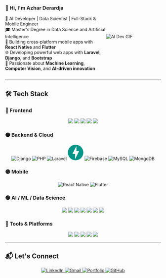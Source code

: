 <div style="display: flex; align-items: center; justify-content: space-between;">

<!-- Left: Introduction -->
<div>

### 👋 Hi, I'm **Azhar Derardja**

🚀 AI Developer | Data Scientist | Full-Stack & Mobile Engineer  
🎓 Master's Degree in Data Science and Artificial Intelligence  
📱 Building cross-platform mobile apps with **React Native** and **Flutter**  
🌐 Developing powerful web apps with **Laravel**, **Django**, and **Bootstrap**  
🧠 Passionate about **Machine Learning**, **Computer Vision**, and **AI-driven innovation**

</div>

<!-- Right: GIF -->
<img src="https://media.giphy.com/media/qgQUggAC3Pfv687qPC/giphy.gif" width="300" alt="AI Dev GIF"/>

</div>

---

## 🛠️ Tech Stack

### 🔵 Frontend
<p align="center">
  <img src="https://cdn.jsdelivr.net/gh/devicons/devicon/icons/html5/html5-original.svg" width="50" />
  <img src="https://cdn.jsdelivr.net/gh/devicons/devicon/icons/css3/css3-original.svg" width="50" />
  <img src="https://cdn.jsdelivr.net/gh/devicons/devicon/icons/javascript/javascript-original.svg" width="50" />
  <img src="https://cdn.jsdelivr.net/gh/devicons/devicon/icons/react/react-original.svg" width="50" />
  <img src="https://cdn.jsdelivr.net/gh/devicons/devicon/icons/bootstrap/bootstrap-original.svg" width="50" />
</p>

### 🟠 Backend & Cloud
<p align="center">
  <img src="https://cdn.jsdelivr.net/gh/devicons/devicon/icons/django/django-plain.svg" width="50" alt="Django" />
  <img src="https://cdn.jsdelivr.net/gh/devicons/devicon/icons/php/php-original.svg" width="50" alt="PHP" />
  <img src="https://cdn.jsdelivr.net/gh/devicons/devicon/icons/laravel/laravel-plain.svg" width="50" alt="Laravel" />
  <img src="https://raw.githubusercontent.com/devicons/devicon/master/icons/fastapi/fastapi-original.svg" width="50" alt="FastAPI" />
  <img src="https://cdn.jsdelivr.net/gh/devicons/devicon/icons/firebase/firebase-plain.svg" width="50" alt="Firebase" />
  <img src="https://cdn.jsdelivr.net/gh/devicons/devicon/icons/mysql/mysql-original.svg" width="50" alt="MySQL" />
  <img src="https://cdn.jsdelivr.net/gh/devicons/devicon/icons/mongodb/mongodb-original.svg" width="50" alt="MongoDB" />
</p>

### 🟣 Mobile
<p align="center">
  <img src="https://cdn.jsdelivr.net/gh/devicons/devicon/icons/react/react-original.svg" width="50" title="React Native" />
  <img src="https://cdn.jsdelivr.net/gh/devicons/devicon/icons/flutter/flutter-original.svg" width="50" title="Flutter" />
</p>

### 🟢 AI / ML / Data Science
<p align="center">
  <img src="https://cdn.jsdelivr.net/gh/devicons/devicon/icons/python/python-original.svg" width="50" />
  <img src="https://www.vectorlogo.zone/logos/tensorflow/tensorflow-icon.svg" width="50" />
  <img src="https://upload.wikimedia.org/wikipedia/commons/a/ae/Keras_logo.svg" width="50" />
  <img src="https://upload.wikimedia.org/wikipedia/commons/1/10/PyTorch_logo_icon.svg" width="50" />
  <img src="https://upload.wikimedia.org/wikipedia/commons/3/31/NumPy_logo_2020.svg" width="50" />
  <img src="https://upload.wikimedia.org/wikipedia/commons/e/ed/Pandas_logo.svg" width="50" />
  <img src="https://upload.wikimedia.org/wikipedia/commons/0/05/Scikit_learn_logo_small.svg" width="50" />
</p>

### 🔴 Tools & Platforms
<p align="center">
  <img src="https://cdn.jsdelivr.net/gh/devicons/devicon/icons/git/git-original.svg" width="50" />
  <img src="https://cdn.jsdelivr.net/gh/devicons/devicon/icons/github/github-original.svg" width="50" />
  <img src="https://cdn.jsdelivr.net/gh/devicons/devicon/icons/docker/docker-original.svg" width="50" />
  <img src="https://upload.wikimedia.org/wikipedia/commons/d/d0/Google_Colaboratory_SVG_Logo.svg" width="50" />
  <img src="https://upload.wikimedia.org/wikipedia/commons/3/38/Jupyter_logo.svg" width="50" />
</p>

---

## 📬 Let's Connect

<p align="center">
  <a href="https://www.linkedin.com/in/azhar-derardja-052a96217/" target="_blank">
    <img src="https://img.shields.io/badge/LinkedIn-blue?style=for-the-badge&logo=linkedin" alt="LinkedIn" />
  </a>
  <a href="mailto:azharderardja@gmail.com">
    <img src="https://img.shields.io/badge/Gmail-red?style=for-the-badge&logo=gmail" alt="Gmail" />
  </a>
  <a href="https://azharderardja.netlify.app/" target="_blank">
    <img src="https://img.shields.io/badge/Portfolio-34495e?style=for-the-badge&logo=firefox-browser&logoColor=white" alt="Portfolio" />
  </a>
  <a href="https://github.com/azharderardja" target="_blank">
    <img src="https://img.shields.io/badge/GitHub-000000?style=for-the-badge&logo=github" alt="GitHub" />
  </a>
</p>

